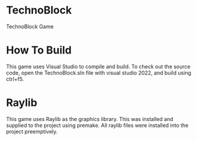 # TechnoBlock
TechnoBlock Game


# How To Build
This game uses Visual Studio to compile and build. To check out the source code, open the TechnoBlock.sln file with visual studio 2022, and build using ctrl+f5. 

# Raylib
This game uses Raylib as the graphics library. This was installed and supplied to the project using premake. All raylib files were installed into the project preemptively.